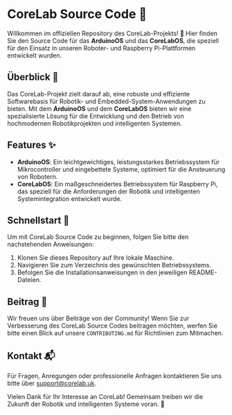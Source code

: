# CoreLab Source Code 🚀

Willkommen im offiziellen Repository des CoreLab-Projekts! 🎉 Hier finden Sie den Source Code für das **ArduinoOS** und das **CoreLabOS**, die speziell für den Einsatz in unseren Roboter- und Raspberry Pi-Plattformen entwickelt wurden.

## Überblick 📖

Das CoreLab-Projekt zielt darauf ab, eine robuste und effiziente Softwarebasis für Robotik- und Embedded-System-Anwendungen zu bieten. Mit dem **ArduinoOS** und dem **CoreLabOS** bieten wir eine spezialisierte Lösung für die Entwicklung und den Betrieb von hochmodernen Robotikprojekten und intelligenten Systemen.

## Features ✨

- **ArduinoOS**: Ein leichtgewichtiges, leistungsstarkes Betriebssystem für Mikrocontroller und eingebettete Systeme, optimiert für die Ansteuerung von Robotern.
- **CoreLabOS**: Ein maßgeschneidertes Betriebssystem für Raspberry Pi, das speziell für die Anforderungen der Robotik und intelligenten Systemintegration entwickelt wurde.

## Schnellstart 🚀

Um mit CoreLab Source Code zu beginnen, folgen Sie bitte den nachstehenden Anweisungen:

1. Klonen Sie dieses Repository auf Ihre lokale Maschine.
2. Navigieren Sie zum Verzeichnis des gewünschten Betriebssystems.
3. Befolgen Sie die Installationsanweisungen in den jeweiligen README-Dateien.

## Beitrag 🤝

Wir freuen uns über Beiträge von der Community! Wenn Sie zur Verbesserung des CoreLab Source Codes beitragen möchten, werfen Sie bitte einen Blick auf unsere `CONTRIBUTING.md` für Richtlinien zum Mitmachen.

## Kontakt 📬

Für Fragen, Anregungen oder professionelle Anfragen kontaktieren Sie uns bitte über [support@corelab.uk](mailto:support@corelab.uk).

Vielen Dank für Ihr Interesse an CoreLab! Gemeinsam treiben wir die Zukunft der Robotik und intelligenten Systeme voran. 🌟
